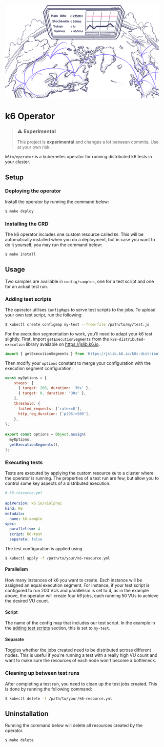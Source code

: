  ![data flow](assets/data-flow.png)

# k6 Operator

> ### ⚠️ Experimental
>
> This project is **experimental** and changes a lot between commits.
> Use at your own risk. 

`k6io/operator` is a kubernetes operator for running distributed k6 tests in your cluster.

## Setup

### Deploying the operator
Install the operator by running the command below:

```bash
$ make deploy
``` 

### Installing the CRD

The k6 operator includes one custom resource called `K6`. This will be automatically installed when you do a
deployment, but in case you want to do it yourself, you may run the command below:

```bash
$ make install
```

## Usage

Two samples are available in `config/samples`, one for a test script and one for an actual test run.

### Adding test scripts

The operator utilises `ConfigMap`s to serve test scripts to the jobs. To upload your own test script, run the following:

```bash
$ kubectl create configmap my-test --from-file /path/to/my/test.js
``` 

For the execution segmentation to work, you'll need to adapt your k6 test slightly. First, import `getExecutionSegments` from the `k8s-distributed-execution` library available on https://jslib.k6.io.

 ```js
 import { getExecutionSegments } from 'https://jslib.k6.io/k8s-distributed-execution/0.0.1/index.js';
 ```
 
 Then modify your `options` constant to merge your configuration with the execution segment configuration:
 
```js
const myOptions = {
    stages: [
      { target: 200, duration: '30s' },
      { target: 0, duration: '30s' },
    ],
    threshold: {
      failed_requests: ['rate<=0'],
      http_req_duration: ['p(95)<500'],
    },
};

export const options = Object.assign(
  myOptions, 
  getExecutionSegments(),
);
```

### Executing tests
Tests are executed by applying the custom resource `K6` to a cluster where the operator is running. The properties
of a test run are few, but allow you to control some key aspects of a distributed execution.

```yaml
# k6-resource.yml

apiVersion: k6.io/v1alpha1
kind: K6
metadata:
  name: k6-sample
spec:
  parallelism: 4
  script: k6-test
  separate: false
```

The test configuration is applied using

```bash
$ kubectl apply -f /path/to/your/k6-resource.yml
```
     
#### Parallelism
How many instances of k6 you want to create. Each instance will be assigned an equal execution segment. For instance,
if your test script is configured to run 200 VUs and parallelism is set to 4, as in the example above, the operator will
create four k6 jobs, each running 50 VUs to achieve the desired VU count.

#### Script
The name of the config map that includes our test script. In the example in the [adding test scripts](#adding-test-scripts)
section, this is set to `my-test`.

#### Separate
Toggles whether the jobs created need to be distributed across different nodes. This is useful if you're running a
test with a really high VU count and want to make sure the resources of each node won't become a bottleneck.

### Cleaning up between test runs
After completing a test run, you need to clean up the test jobs created. This is done by running the following command:
```bash
$ kubectl delete -f /path/to/your/k6-resource.yml
```

## Uninstallation
Running the command below will delete all resources created by the operator.
```bash
$ make delete
```

